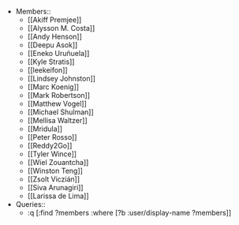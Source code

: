 - Members::
    - [[Akiff Premjee]]
    - [[Alysson M. Costa]]
    - [[Andy Henson]]
    - [[Deepu Asok]]
    - [[Eneko Uruñuela]]
    - [[Kyle Stratis]]
    - [[leekeifon]]
    - [[Lindsey Johnston]]
    - [[Marc Koenig]]
    - [[Mark Robertson]]
    - [[Matthew Vogel]]
    - [[Michael Shulman]]
    - [[Mellisa Waltzer]]
    - [[Mridula]]
    - [[Peter Rosso]]
    - [[Reddy2Go]]
    - [[Tyler Wince]]
    - [[Wiel Zouantcha]]
    - [[Winston Teng]]
    - [[Zsolt Viczián]]
    - [[Siva Arunagiri]]
    - [[Larissa de Lima]]
- Queries::
    - :q [:find ?members
 :where [?b :user/display-name ?members]]
